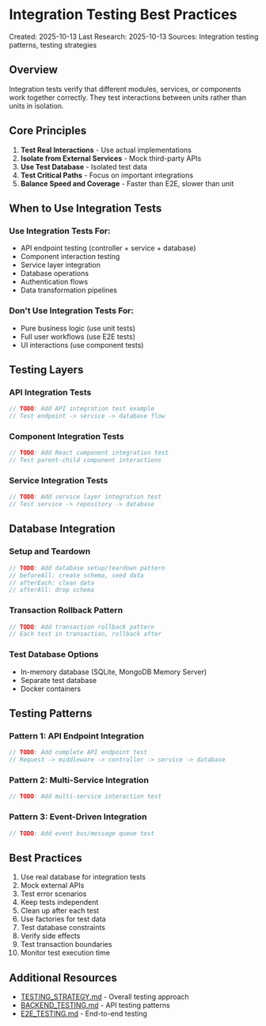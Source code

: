 # Integration Testing Best Practices

Created: 2025-10-13
Last Research: 2025-10-13
Sources: Integration testing patterns, testing strategies

## Overview

Integration tests verify that different modules, services, or components work together correctly. They test interactions between units rather than units in isolation.

## Core Principles

1. **Test Real Interactions** - Use actual implementations
2. **Isolate from External Services** - Mock third-party APIs
3. **Use Test Database** - Isolated test data
4. **Test Critical Paths** - Focus on important integrations
5. **Balance Speed and Coverage** - Faster than E2E, slower than unit

## When to Use Integration Tests

### Use Integration Tests For:
- API endpoint testing (controller + service + database)
- Component interaction testing
- Service layer integration
- Database operations
- Authentication flows
- Data transformation pipelines

### Don't Use Integration Tests For:
- Pure business logic (use unit tests)
- Full user workflows (use E2E tests)
- UI interactions (use component tests)

## Testing Layers

### API Integration Tests
```typescript
// TODO: Add API integration test example
// Test endpoint -> service -> database flow
```

### Component Integration Tests
```typescript
// TODO: Add React component integration test
// Test parent-child component interactions
```

### Service Integration Tests
```typescript
// TODO: Add service layer integration test
// Test service -> repository -> database
```

## Database Integration

### Setup and Teardown
```typescript
// TODO: Add database setup/teardown pattern
// beforeAll: create schema, seed data
// afterEach: clean data
// afterAll: drop schema
```

### Transaction Rollback Pattern
```typescript
// TODO: Add transaction rollback pattern
// Each test in transaction, rollback after
```

### Test Database Options
- In-memory database (SQLite, MongoDB Memory Server)
- Separate test database
- Docker containers

## Testing Patterns

### Pattern 1: API Endpoint Integration
```typescript
// TODO: Add complete API endpoint test
// Request -> middleware -> controller -> service -> database
```

### Pattern 2: Multi-Service Integration
```typescript
// TODO: Add multi-service interaction test
```

### Pattern 3: Event-Driven Integration
```typescript
// TODO: Add event bus/message queue test
```

## Best Practices

1. Use real database for integration tests
2. Mock external APIs
3. Test error scenarios
4. Keep tests independent
5. Clean up after each test
6. Use factories for test data
7. Test database constraints
8. Verify side effects
9. Test transaction boundaries
10. Monitor test execution time

## Additional Resources

- [TESTING_STRATEGY.md](./TESTING_STRATEGY.md) - Overall testing approach
- [BACKEND_TESTING.md](./BACKEND_TESTING.md) - API testing patterns
- [E2E_TESTING.md](./E2E_TESTING.md) - End-to-end testing
